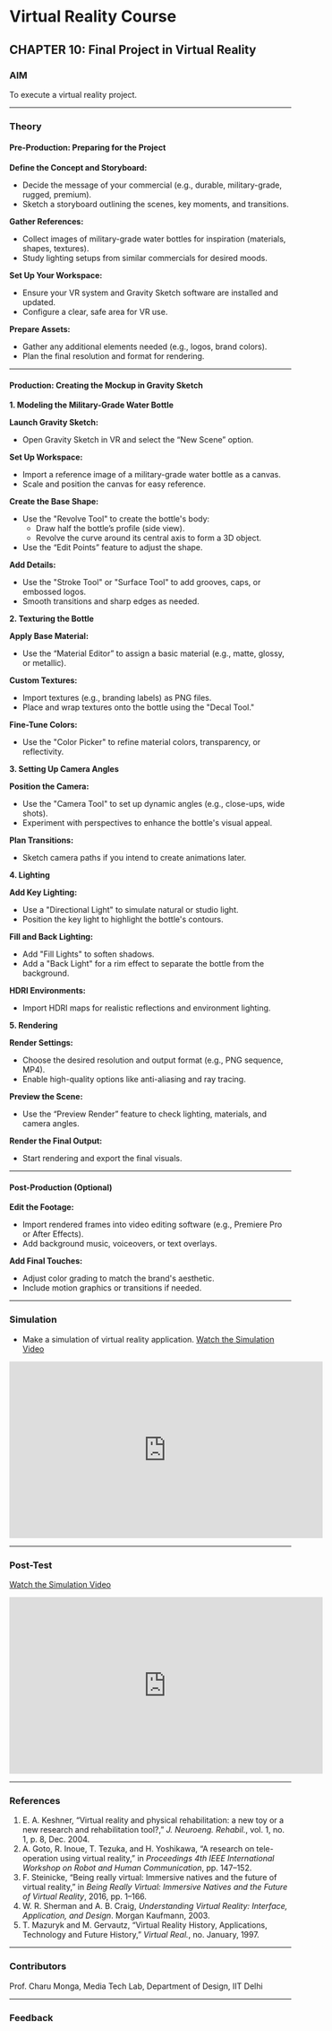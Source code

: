 # Virtual Reality Course

## CHAPTER 10: Final Project in Virtual Reality  

### AIM
To execute a virtual reality project.

---

### Theory

#### Pre-Production: Preparing for the Project

**Define the Concept and Storyboard:**
- Decide the message of your commercial (e.g., durable, military-grade, rugged, premium).
- Sketch a storyboard outlining the scenes, key moments, and transitions.

**Gather References:**
- Collect images of military-grade water bottles for inspiration (materials, shapes, textures).
- Study lighting setups from similar commercials for desired moods.

**Set Up Your Workspace:**
- Ensure your VR system and Gravity Sketch software are installed and updated.
- Configure a clear, safe area for VR use.

**Prepare Assets:**
- Gather any additional elements needed (e.g., logos, brand colors).
- Plan the final resolution and format for rendering.

---

#### Production: Creating the Mockup in Gravity Sketch

**1. Modeling the Military-Grade Water Bottle**

**Launch Gravity Sketch:**
- Open Gravity Sketch in VR and select the “New Scene” option.

**Set Up Workspace:**
- Import a reference image of a military-grade water bottle as a canvas.
- Scale and position the canvas for easy reference.

**Create the Base Shape:**
- Use the "Revolve Tool" to create the bottle's body:
  - Draw half the bottle’s profile (side view).
  - Revolve the curve around its central axis to form a 3D object.
- Use the “Edit Points” feature to adjust the shape.

**Add Details:**
- Use the "Stroke Tool" or "Surface Tool" to add grooves, caps, or embossed logos.
- Smooth transitions and sharp edges as needed.

**2. Texturing the Bottle**

**Apply Base Material:**
- Use the “Material Editor” to assign a basic material (e.g., matte, glossy, or metallic).

**Custom Textures:**
- Import textures (e.g., branding labels) as PNG files.
- Place and wrap textures onto the bottle using the "Decal Tool."

**Fine-Tune Colors:**
- Use the "Color Picker" to refine material colors, transparency, or reflectivity.

**3. Setting Up Camera Angles**

**Position the Camera:**
- Use the "Camera Tool" to set up dynamic angles (e.g., close-ups, wide shots).
- Experiment with perspectives to enhance the bottle's visual appeal.

**Plan Transitions:**
- Sketch camera paths if you intend to create animations later.

**4. Lighting**

**Add Key Lighting:**
- Use a "Directional Light" to simulate natural or studio light.
- Position the key light to highlight the bottle's contours.

**Fill and Back Lighting:**
- Add "Fill Lights" to soften shadows.
- Add a "Back Light" for a rim effect to separate the bottle from the background.

**HDRI Environments:**
- Import HDRI maps for realistic reflections and environment lighting.

**5. Rendering**

**Render Settings:**
- Choose the desired resolution and output format (e.g., PNG sequence, MP4).
- Enable high-quality options like anti-aliasing and ray tracing.

**Preview the Scene:**
- Use the “Preview Render” feature to check lighting, materials, and camera angles.

**Render the Final Output:**
- Start rendering and export the final visuals.

---

#### Post-Production (Optional)

**Edit the Footage:**
- Import rendered frames into video editing software (e.g., Premiere Pro or After Effects).
- Add background music, voiceovers, or text overlays.

**Add Final Touches:**
- Adjust color grading to match the brand's aesthetic.
- Include motion graphics or transitions if needed.

---

### Simulation
- Make a simulation of virtual reality application.
[Watch the Simulation Video](https://youtu.be/o6jzK7MnuLQ)

<iframe width="560" height="315" src="https://youtu.be/o6jzK7MnuLQ" frameborder="0" allow="accelerometer; autoplay; encrypted-media; gyroscope; picture-in-picture" allowfullscreen></iframe>

---

### Post-Test
[Watch the Simulation Video](https://youtu.be/0dsUTyQyHbg)
<iframe width="560" height="315" src="https://youtu.be/0dsUTyQyHbg" frameborder="0" allow="accelerometer; autoplay; encrypted-media; gyroscope; picture-in-picture" allowfullscreen></iframe>

---

### References

1. E. A. Keshner, “Virtual reality and physical rehabilitation: a new toy or a new research and rehabilitation tool?,” *J. Neuroeng. Rehabil.*, vol. 1, no. 1, p. 8, Dec. 2004.
2. A. Goto, R. Inoue, T. Tezuka, and H. Yoshikawa, “A research on tele-operation using virtual reality,” in *Proceedings 4th IEEE International Workshop on Robot and Human Communication*, pp. 147–152.
3. F. Steinicke, “Being really virtual: Immersive natives and the future of virtual reality,” in *Being Really Virtual: Immersive Natives and the Future of Virtual Reality*, 2016, pp. 1–166.
4. W. R. Sherman and A. B. Craig, *Understanding Virtual Reality: Interface, Application, and Design*. Morgan Kaufmann, 2003.
5. T. Mazuryk and M. Gervautz, “Virtual Reality History, Applications, Technology and Future History,” *Virtual Real.*, no. January, 1997.

---

### Contributors
Prof. Charu Monga, Media Tech Lab, Department of Design, IIT Delhi

---

### Feedback
